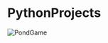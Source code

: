 # PythonProjects

![PondGame](https://github.com/user-attachments/assets/f32cf20d-c960-46a8-ad21-cd151bb7cf7a)
